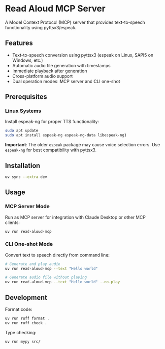 # Read Aloud MCP Server

A Model Context Protocol (MCP) server that provides text-to-speech functionality using pyttsx3/espeak.

## Features

- Text-to-speech conversion using pyttsx3 (espeak on Linux, SAPI5 on Windows, etc.)
- Automatic audio file generation with timestamps
- Immediate playback after generation
- Cross-platform audio support
- Dual operation modes: MCP server and CLI one-shot

## Prerequisites

### Linux Systems

Install espeak-ng for proper TTS functionality:

```bash
sudo apt update
sudo apt install espeak-ng espeak-ng-data libespeak-ng1
```

**Important**: The older `espeak` package may cause voice selection errors. Use `espeak-ng` for best compatibility with pyttsx3.

## Installation

```bash
uv sync --extra dev
```

## Usage

### MCP Server Mode

Run as MCP server for integration with Claude Desktop or other MCP clients:

```bash
uv run read-aloud-mcp
```

### CLI One-shot Mode

Convert text to speech directly from command line:

```bash
# Generate and play audio
uv run read-aloud-mcp --text "Hello world"

# Generate audio file without playing
uv run read-aloud-mcp --text "Hello world" --no-play
```

## Development

Format code:
```bash
uv run ruff format .
uv run ruff check .
```

Type checking:
```bash
uv run mypy src/
```
